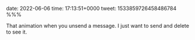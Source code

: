date: 2022-06-06
time: 17:13:51+0000
tweet: 1533859726458486784
%%%

That animation when you unsend a message. I just want to send and delete to see it.
